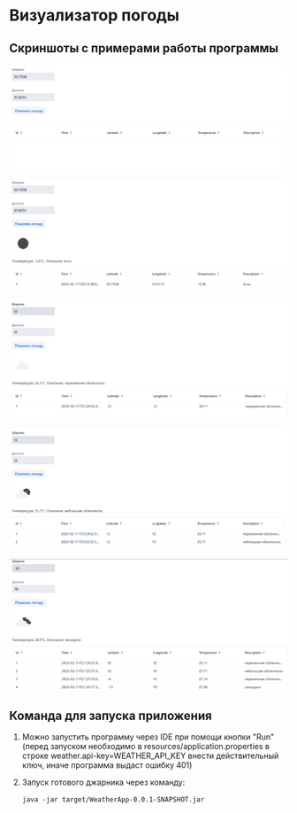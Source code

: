 Визуализатор погоды
======

Скриншоты с примерами работы программы
---

![Первый скриншот](screenshots/1.PNG)

![Второй скриншот](screenshots/2.PNG)

![Третий скриншот](screenshots/3.PNG)

![Четвёртый скриншот](screenshots/4.PNG)

![Пятый скриншот](screenshots/5.PNG)

Команда для запуска приложения
---

1. Можно запустить программу через IDE при помощи кнопки "Run"
(перед запуском необходимо в resources/application.properties в строке weather.api-key=WEATHER_API_KEY
внести действительный ключ, иначе программа выдаст ошибку 401)

2. Запуск готового джарника через команду:

    ```
    java -jar target/WeatherApp-0.0.1-SNAPSHOT.jar
    ```
 
